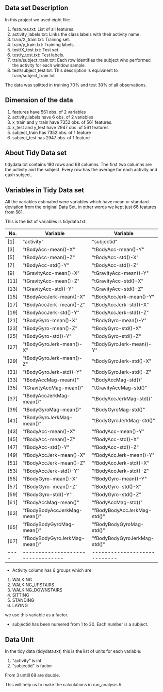 
## Data set Description
In this project we used eight file:
1. features.txt: List of all features.
2. activity_labels.txt: Links the class labels with their activity name.
3. train/X_train.txt: Training set.
4. train/y_train.txt: Training labels.
5. test/X_test.txt: Test set.
6. test/y_test.txt: Test labels.
7. train/subject_train.txt: Each row identifies the subject who performed the activity for each window sample.
8. test/subject_test.txt: This description is equivalent to train/subject_train.txt

The data was splitted in training 70% and test 30% of all observations.

## Dimension of the data
1. features have 561 obs. of 2 variables
2. activity_labels have 6 obs. of 2 variables
3. x_train and y_train have 7352 obs. of 561 features.
4. x_test and y_test have 2947 obs. of 561 features
5. subject_train has 7352 obs. of 1 feature
6. subject_test has 2947 obs. of 1 feature

## About Tidy Data set
tidydata.txt contains 180 rows and 68 columns. The first two columns are the activity and the subject. Every row has the average for each activity and eaxh subject.

## Variables in Tidy Data set
All the variables estimated were variables which have mean or standard deviation from the original Data Set. in other words we kept just 66 features from 561.

This is the list of variables is tidydata.txt:

No.  |  Variable                        | Variable 
---- |--------------------------------- |----------------------------
 [1] | "activity"                       |  "subjectid"                  
 [3] | "tBodyAcc-mean()-X"              |  "tBodyAcc-mean()-Y"          
 [5] | "tBodyAcc-mean()-Z"              | "tBodyAcc-std()-X"           
 [7] | "tBodyAcc-std()-Y"               |  "tBodyAcc-std()-Z"           
 [9] | "tGravityAcc-mean()-X"           |  "tGravityAcc-mean()-Y"       
[11] | "tGravityAcc-mean()-Z"           |  "tGravityAcc-std()-X"        
[13] | "tGravityAcc-std()-Y"            |  "tGravityAcc-std()-Z"        
[15] | "tBodyAccJerk-mean()-X"          |  "tBodyAccJerk-mean()-Y"      
[17] | "tBodyAccJerk-mean()-Z"          |  "tBodyAccJerk-std()-X"       
[19] | "tBodyAccJerk-std()-Y"           |  "tBodyAccJerk-std()-Z"       
[21] | "tBodyGyro-mean()-X"             |  "tBodyGyro-mean()-Y"         
[23] | "tBodyGyro-mean()-Z"             |  "tBodyGyro-std()-X"          
[25] | "tBodyGyro-std()-Y"              |  "tBodyGyro-std()-Z"          
[27] | "tBodyGyroJerk-mean()-X"         |  "tBodyGyroJerk-mean()-Y"     
[29] | "tBodyGyroJerk-mean()-Z"         |  "tBodyGyroJerk-std()-X"      
[31] | "tBodyGyroJerk-std()-Y"          |  "tBodyGyroJerk-std()-Z"      
[33] | "tBodyAccMag-mean()"             |  "tBodyAccMag-std()"          
[35] | "tGravityAccMag-mean()"          |  "tGravityAccMag-std()"       
[37] | "tBodyAccJerkMag-mean()"         |  "tBodyAccJerkMag-std()"      
[39] | "tBodyGyroMag-mean()"            |  "tBodyGyroMag-std()"         
[41] | "tBodyGyroJerkMag-mean()"        |  "tBodyGyroJerkMag-std()"     
[43] | "fBodyAcc-mean()-X"              |  "fBodyAcc-mean()-Y"          
[45] | "fBodyAcc-mean()-Z"              |  "fBodyAcc-std()-X"           
[47] | "fBodyAcc-std()-Y"               |  "fBodyAcc-std()-Z"           
[49] | "fBodyAccJerk-mean()-X"          |  "fBodyAccJerk-mean()-Y"      
[51] | "fBodyAccJerk-mean()-Z"          |  "fBodyAccJerk-std()-X"       
[53] | "fBodyAccJerk-std()-Y"           |  "fBodyAccJerk-std()-Z"       
[55] | "fBodyGyro-mean()-X"             |  "fBodyGyro-mean()-Y"         
[57] | "fBodyGyro-mean()-Z"             |  "fBodyGyro-std()-X"          
[59] | "fBodyGyro-std()-Y"              |  "fBodyGyro-std()-Z"          
[61] | "fBodyAccMag-mean()"             |  "fBodyAccMag-std()"          
[63] | "fBodyBodyAccJerkMag-mean()"     |  "fBodyBodyAccJerkMag-std()"  
[65] | "fBodyBodyGyroMag-mean()"        |  "fBodyBodyGyroMag-std()"     
[67] | "fBodyBodyGyroJerkMag-mean()"    |  "fBodyBodyGyroJerkMag-std()" 
---- |--------------------------------- |----------------------------

* Activity column has 6 groups which are:

1. WALKING
2. WALKING_UPSTAIRS
3. WALKING_DOWNSTAIRS
4. SITTING
5. STANDING
6. LAYING

we use this variable as a factor.

* subjectid has been numered from 1 to 30. Each number is a subject.

## Data Unit
In the tidy data (tidydata.txt) this is the list of units for each variable:
1. "activity"           is int
2. "subjectid"          is factor

From 3 untill 68        are double.

This will help us to make the calculations in run_analysis.R

